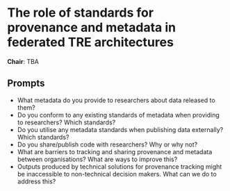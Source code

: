 # The role of standards for provenance and metadata in federated TRE architectures

**Chair**: TBA

## Prompts

- What metadata do you provide to researchers about data released to them?
- Do you conform to any existing standards of metadata when providing to researchers? Which standards?
- Do you utilise any metadata standards when publishing data externally? Which standards?
- Do you share/publish code with researchers? Why or why not?
- What are barriers to tracking and sharing provenance and metadata between organisations? What are ways to improve this?
- Outputs produced by technical solutions for provenance tracking might be inaccessible to non-technical decision makers. What can we do to address this?
